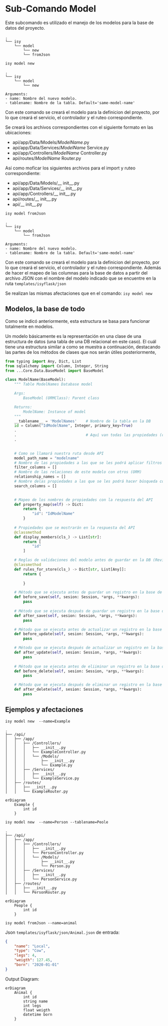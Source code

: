 # Sub-Comando Model

Este subcomando es utilizado el manejo de los modelos para la base de datos del proyecto.

```
.
└── isy
    └── model
        └── new
        └── fromJson
```

```isy model new```

```
.
└── isy
    └── model
        └── new

Arguments:
- name: Nombre del nuevo modelo.
- tablename: Nombre de la tabla. Default='same-model-name'
```

Con este comando se creará el modelo para la definicion del proyecto, por lo que creará el servicio, el controlador y el ruteo correspondiente.

Se creará los archivos correspondientes con el siguiente formato en las ubicaciones:

* api/app/Data/Models/_ModelName_.py
* api/app/Data/Services/_ModelName_ Service.py
* api/app/Controllers/_ModelName_ Controller.py
* api/routes/_ModelName_ Router.py

Así como moficar los siguientes archivos para el import y ruteo correspondiente:

* api/app/Data/Models/__ init__.py
* api/app/Data/Services/__ init__.py
* api/app/Controllers/__ init__.py
* api/routes/__ init__.py
* api/__ init__.py


```isy model fromJson```

```
.
└── isy
    └── model
        └── fromJson

Arguments:
- name: Nombre del nuevo modelo.
- tablename: Nombre de la tabla. Default='same-model-name'
```

Con este comando se creará el modelo para la definicion del proyecto, por lo que creará el servicio, el controlador y el ruteo correspondiente. Además de hacer el mapeo de las columnas para la base de datos a partir del archivo JSON con el nombre del modelo indicado que se encuentre en la ruta `templates/isyflask/json`

Se realizan las mismas afectaciones que en el comando: `isy model new`

## Modelos, la base de todo

Como se indicó anteriormente, esta estructura se basa para funcionar totalmente en modelos.

Un modelo básicamente es la representación en una clase de una estructura de datos (una tabla de una DB relacional en este caso). El cuál tiene una estructura similar a como se muestra a continuación, destacando las partes de los métodos de clases que nos serán útiles posteriormente,

```python
from typing import Any, Dict, List
from sqlalchemy import Column, Integer, String
from ...Core.Data.BaseModel import BaseModel

class ModelName(BaseModel):
    """ Table ModelNames Database model

    Args:
        BaseModel (ORMClass): Parent class

    Returns:
        ModelName: Instance of model
    """
    __tablename__ = 'ModelNames'    # Nombre de la tabla en la DB
    id = Column("IdModelName", Integer, primary_key=True)
    .
    .                               # Aquí van todas las propiedades (columnas) de nuestro modelo/tabla
    .

    
    # Como se llamará nuestra ruta desde API
    model_path_name = "modelname"
    # Nombre de las propiedades a las que se les podrá aplicar filtros
    filter_columns = []
    # Nombre de las relaciones de este modelo con otros (ORM)
    relationship_names = []
    # Nombre delas propiedades a las que se les podrá hacer búsqueda con el método LIKE %search%
    search_columns = []
    

    # Mapeo de los nombres de propiedades con la respuesta del API
    def property_map(self) -> Dict:
        return {
            "id": "IdModelName"
        }
    
    # Propiedades que se mostrarán en la respuesta del API
    @classmethod
    def display_members(cls_) -> List[str]: 
        return [
            "id"
        ]

    # Reglas de validaciones del modelo antes de guardar en la DB (Revisar Validators)
    @classmethod
    def rules_for_store(cls_) -> Dict[str, List[Any]]:
        return {
            
        }

    # Método que se ejecuta antes de guardar un registro en la base de datos
    def before_save(self, sesion: Session, *args, **kwargs):
        pass
    
    # Método que se ejecuta después de guardar un registro en la base de datos
    def after_save(self, sesion: Session, *args, **kwargs):
        pass

    # Método que se ejecuta antes de actualizar un registro en la base de datos
    def before_update(self, sesion: Session, *args, **kwargs):
        pass

    # Método que se ejecuta después de actualizar un registro en la base de datos
    def after_update(self, sesion: Session, *args, **kwargs):
        pass
    
    # Método que se ejecuta antes de eliiminar un registro en la base de datos
    def before_delete(self, sesion: Session, *args, **kwargs):
        pass

    # Método que se ejecuta después de eliminar un registro en la base de datos
    def after_delete(self, sesion: Session, *args, **kwargs):
        pass
```



## Ejemplos y afectaciones

```isy model new  --name=Example```

```
.
├── /api/
│   ├── /app/
│   │   ├── /Controllers/
│   │   │   ├── __init__.py
│   │   │   └── ExampleController.py
│   │   │   └── /Models/
│   │   │       ├── __init__.py
│   │   │       └── Example.py
│   │   ├── /Services/
│   │   │   ├── __init__.py
│   │   │   └── ExampleService.py
│   ├── /routes/
│   │   ├── __init__.py
│   │   └── ExampleRouter.py
```

```mermaid
erDiagram
    Example {
        int id
    }
```

```isy model new  --name=Person --tablename=Peole```

```
.
├── /api/
│   ├── /app/
│   │   ├── /Controllers/
│   │   │   ├── __init__.py
│   │   │   └── PersonController.py
│   │   │   └── /Models/
│   │   │       ├── __init__.py
│   │   │       └── Person.py
│   │   ├── /Services/
│   │   │   ├── __init__.py
│   │   │   └── PersonService.py
│   ├── /routes/
│   │   ├── __init__.py
│   │   └── PersonRouter.py
```

```mermaid
erDiagram
    People {
        int id
    }
```

```isy model fromJson --name=animal```

Json `templates/isyflask/json/Animal.json` de entrada:

```json
{
    "name": "Local",
    "type": "Cow",
    "legs": 4,
    "weigth": 127.45,
    "born": "2020-01-01"
}
```

Output Diagram:

```mermaid
erDiagram
    Animal {
        int id
        string name
        int legs
        float weigth
        datetime born
    }
```